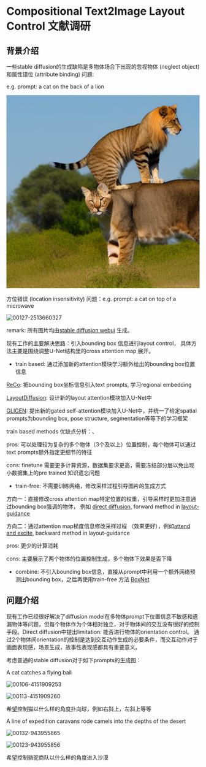 # Compositional Text2Image Layout Control 文献调研

## 背景介绍

一些stable diffusion的生成缺陷是多物体场合下出现的忽视物体 (neglect object) 和属性错位 (attribute binding) 问题:

e.g. prompt:  a cat on the back of a lion

![00101-2183694867](https://github.com/zykev/Text2Image-Diffusion/blob/main/proposal/images/images/00101-2183694867.png)

方位错误 (location insensitivity) 问题：e.g. prompt: a cat on top of a microwave

![00127-2513660327](D:\Documents\Project\stable-diffusion-webui\outputs\txt2img-images\2023-06-28\00127-2513660327.png)

remark: 所有图片均由[stable diffusion webui](https://github.com/AUTOMATIC1111/stable-diffusion-webui) 生成。

现有工作的主要解决思路：引入bounding box 信息进行layout control， 具体方法主要是围绕调整U-Net结构里的cross attention map 展开。

* train based: 通过添加新的attention模块学习额外给出的bounding box位置信息

[ReCo](https://arxiv.org/abs/2211.15518): 把bounding box坐标信息引入text prompts, 学习regional embedding

[LayoutDiffusion](https://arxiv.org/abs/2303.17189): 设计新的layout attention模块加入U-Net中

[GLIGEN](https://arxiv.org/abs/2301.07093): 提出新的gated self-attention模块加入U-Net中，并统一了给定spatial prompts为bounding box, pose structure, segmentation等等下的学习框架

train based methods 优缺点分析：、

pros: 可以处理较为复杂的多个物体（3个及以上）位置控制，每个物体可以通过text prompts额外指定更细节的特征

cons: finetune 需要更多计算资源，数据集要求更高，需要冻结部分层以免出现小数据集上的pre trained 知识遗忘问题

* train-free: 不需要训练网络，修改采样过程引导图片的生成方式

方向一：直接修改cross attention map特定位置的权重，引导采样时更加注意通过bounding box强调的物体， 例如 [direct diffusion](https://arxiv.org/abs/2302.13153), forward method in [layout-guidance](https://github.com/silent-chen/layout-guidance)

方向二：通过attention map梯度信息修改采样过程 （效果更好），例如[attend and excite](https://arxiv.org/abs/2301.13826), backward method in layout-guidance

pros: 更少的计算消耗

cons: 主要展示了两个物体的位置控制生成，多个物体下效果是否下降

* combine: 不引入bounding box信息，直接从prompt中利用一个额外网络预测出bounding box，之后再使用train-free 方法 [BoxNet](https://arxiv.org/abs/2305.13921)

## 问题介绍

现有工作已经很好解决了diffusion model在多物体prompt下位置信息不敏感和遗漏物体等问题，但每个物体作为个体相对独立，对于物体间的交互没有很好的控制手段。Direct diffusion中提出limitation: 能否进行物体的orientation control。 通过2个物体间orientation的控制是达到交互动作生成的必要条件，而交互动作对于画面表现感，场景生成，故事性表现感都具有重要意义。

考虑普通的stable diffusion对于如下prompts的生成图：

A cat catches a flying ball

![00106-4151909253](D:\Documents\Project\stable-diffusion-webui\outputs\txt2img-images\2023-07-01\00106-4151909253.png)



![00113-4151909260](D:\Documents\Project\stable-diffusion-webui\outputs\txt2img-images\2023-07-01\00113-4151909260.png)

希望控制猫以什么样的角度扑向球，例如右斜上，左斜上等等

A line of expedition caravans rode camels into the depths of the desert

![00132-943955865](D:\Documents\Project\stable-diffusion-webui\outputs\txt2img-images\2023-07-01\00132-943955865.png)

![00123-943955856](D:\Documents\Project\stable-diffusion-webui\outputs\txt2img-images\2023-07-01\00123-943955856.png)

希望控制骆驼商队以什么样的角度进入沙漠
